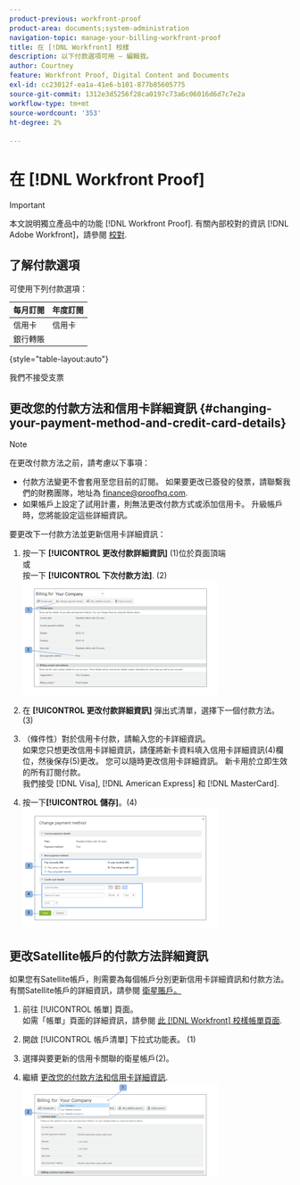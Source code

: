 ```yaml
---
product-previous: workfront-proof
product-area: documents;system-administration
navigation-topic: manage-your-billing-workfront-proof
title: 在 [!DNL Workfront] 校樣
description: 以下付款選項可用 — 編輯我。
author: Courtney
feature: Workfront Proof, Digital Content and Documents
exl-id: cc23012f-ea1a-41e6-b101-877b85605775
source-git-commit: 1312e3d5256f28ca0197c73a6c06016d6d7c7e2a
workflow-type: tm+mt
source-wordcount: '353'
ht-degree: 2%

---
```


# 在 [!DNL Workfront Proof]

>[!IMPORTANT]
>
>本文說明獨立產品中的功能 [!DNL Workfront Proof]. 有關內部校對的資訊 [!DNL Adobe Workfront]，請參閱 [校對](../../../review-and-approve-work/proofing/proofing.md).

## 了解付款選項

可使用下列付款選項：

| **每月訂閱** | **年度訂閱** |
|---|---|
| 信用卡 | 信用卡 |
| 銀行轉賬 |

{style=&quot;table-layout:auto&quot;}

我們不接受支票

## 更改您的付款方法和信用卡詳細資訊 {#changing-your-payment-method-and-credit-card-details}

>[!NOTE]
>
>在更改付款方法之前，請考慮以下事項：
>
>* 付款方法變更不會套用至您目前的訂閱。 如果要更改已簽發的發票，請聯繫我們的財務團隊，地址為 [finance@proofhq.com](mailto:finance@proofhq.com).
>* 如果帳戶上設定了試用計畫，則無法更改付款方式或添加信用卡。 升級帳戶時，您將能設定這些詳細資訊。
>




要更改下一付款方法並更新信用卡詳細資訊：

1. 按一下 **[!UICONTROL 更改付款詳細資訊]** (1)位於頁面頂端\
   或\
   按一下 **[!UICONTROL 下次付款方法]**. (2)\
   ![Payment_and_CC_details1.png](assets/payment-and-cc-details1-350x205.png)

1. 在 **[!UICONTROL 更改付款詳細資訊]** 彈出式清單，選擇下一個付款方法。 (3)
1. （條件性）對於信用卡付款，請輸入您的卡詳細資訊。\
   如果您只想更改信用卡詳細資訊，請僅將新卡資料填入信用卡詳細資訊(4)欄位，然後保存(5)更改。 您可以隨時更改信用卡詳細資訊。 新卡用於立即生效的所有訂閱付款。\
   我們接受 [!DNL Visa], [!DNL American Express] 和 [!DNL MasterCard].

1. 按一下&#x200B;**[!UICONTROL 儲存]**。(4)\
   ![Payment_and_CC_details.png](assets/payment-and-cc-details-350x217.png)

## 更改Satellite帳戶的付款方法詳細資訊

如果您有Satellite帳戶，則需要為每個帳戶分別更新信用卡詳細資訊和付款方法。 有關Satellite帳戶的詳細資訊，請參閱  [衛星賬戶。](https://support.workfront.com/hc/en-us/sections/115000921108-Satellite-accounts)

1. 前往 [!UICONTROL 帳單] 頁面。\
   如需「帳單」頁面的詳細資訊，請參閱 [此 [!DNL Workfront] 校樣帳單頁面](../../../workfront-proof/wp-billingsettings/manage-your-billing/wp-billing-page.md).

1. 開啟 [!UICONTROL 帳戶清單] 下拉式功能表。 (1)
1. 選擇與要更新的信用卡關聯的衛星帳戶(2)。
1. 繼續 [更改您的付款方法和信用卡詳細資訊](#changing-your-payment-method-and-credit-card-details).\
   ![Satellite_Account_Billing_Page.png](assets/satellite-account-billing-page-350x167.png)

